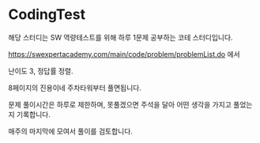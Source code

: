 # CodingTest

해당 스터디는 SW 역량테스트를 위해 하루 1문제 공부하는 코테 스터디입니다.

https://swexpertacademy.com/main/code/problem/problemList.do 에서

난이도 3, 정답률 정렬.

8페이지의 진용이네 주차타워부터 풀면됩니다.

문제 풀이시간은 하루로 제한하며, 못풀겠으면 주석을 달아 어떤 생각을 가지고 풀었는지 기록합니다.

매주의 마지막에 모여서 풀이를 검토합니다.
